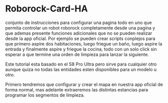 # Roborock-Card-HA
conjunto de instrucciones para configurar una pagina todo en uno que permita controlar un robot roborock completamente desde una pagina y que ademas presente funciones adicionales que no se pueden realizar desde la app oficial.
Por ejemplo se pueden crear scripts conplejos para que primero aspire dos habitaciones, luego friegue un baño, luego aspire la entrada y finalmente aspire y friegue la cocina, todo con un solo click sin esperar a que termine una orden de limpieza para lanzar la siguiente.

Este tutorial esta basado en el S8 Pro Ultra pero sirve para cualquier otro aunque quiza no todas las entidades esten disponibles para un modelo u otro.

Primero tendremos que configurar y crear el mapa en nuestra app oficial de forma normal, mas adelante extraeremos las distintas estancias para programar los segmentos de limpieza.

